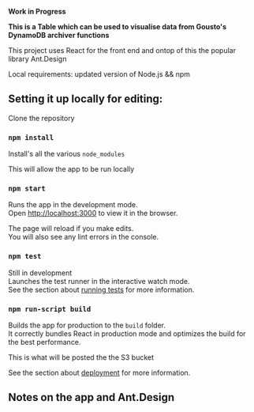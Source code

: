 **Work in Progress**

**This is a Table which can be used to visualise data from Gousto's DynamoDB archiver functions**

This project uses React for the front end and ontop of this the popular library Ant.Design<br />

Local requirements: updated version of Node.js && npm<br />

## Setting it up locally for editing:

Clone the repository<br /> 

### `npm install`

Install's all the various `node_modules`<br />

This will allow the app to be run locally

### `npm start`

Runs the app in the development mode.<br />
Open [http://localhost:3000](http://localhost:3000) to view it in the browser.

The page will reload if you make edits.<br />
You will also see any lint errors in the console.

### `npm test`

Still in development<br />
Launches the test runner in the interactive watch mode.<br />
See the section about [running tests](https://facebook.github.io/create-react-app/docs/running-tests) for more information.

### `npm run-script build`

Builds the app for production to the `build` folder.<br />
It correctly bundles React in production mode and optimizes the build for the best performance.

This is what will be posted the the S3 bucket<br />

See the section about [deployment](https://facebook.github.io/create-react-app/docs/deployment) for more information.

## Notes on the app and Ant.Design
